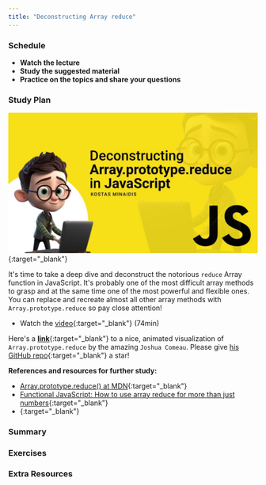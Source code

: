```yaml
---
title: "Deconstructing Array reduce"
---
```


### Schedule

  - **Watch the lecture**
  - **Study the suggested material**
  - **Practice on the topics and share your questions**

### Study Plan

  [![](./assets/deconstructing.jpg)](https://www.youtube.com/watch?v=s02LsdIKhVY){:target="_blank"}

  It's time to take a deep dive and deconstruct the notorious `reduce` Array function in JavaScript. It's probably one of the most difficult array methods to grasp and at the same time one of the most powerful and flexible ones. You can replace and recreate almost all other array methods with `Array.prototype.reduce` so pay close attention!

  - Watch the [video](https://www.youtube.com/watch?v=s02LsdIKhVY){:target="_blank"} (74min)   

  Here's a [**link**](./reduce-visualization/index.html){:target="_blank"} to a nice, animated visualization of `Array.prototype.reduce` by the amazing `Joshua Comeau`. Please give [his GitHub repo](https://github.com/joshwcomeau/reduce-visualization/tree/master){:target="_blank"} a star!

  **References and resources for further study:**

  - [Array.prototype.reduce() at MDN](https://developer.mozilla.org/en-US/docs/Web/JavaScript/Reference/Global_Objects/Array/reduce){:target="_blank"}
  - [Functional JavaScript: How to use array reduce for more than just numbers](https://jrsinclair.com/articles/2019/functional-js-do-more-with-reduce/){:target="_blank"}
  - [](){:target="_blank"}

### Summary

### Exercises

### Extra Resources